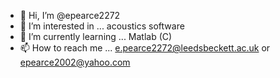 - 👋 Hi, I’m @epearce2272
- 👀 I’m interested in ... acoustics software
- 🌱 I’m currently learning ... Matlab (C)
- 📫 How to reach me ... e.pearce2272@leedsbeckett.ac.uk or epearce2002@yahoo.com

<!---
epearce2272/epearce2272 is a ✨ special ✨ repository because its `README.md` (this file) appears on your GitHub profile.
You can click the Preview link to take a look at your changes.
--->
